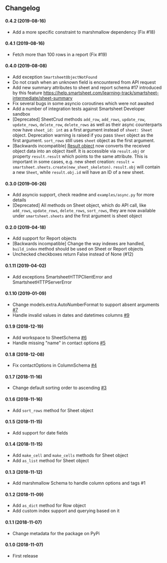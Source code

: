 ## Changelog
#### 0.4.2 (2019-08-16)
* Add a more specific constraint to marshmallow dependency (Fix #18)
#### 0.4.1 (2019-08-16)
* Fetch more than 100 rows in a report (Fix #19)
#### 0.4.0 (2019-08-08)
* Add exception `SmartsheetObjectNotFound`
* Do not crash when an unknown field is encountered from API request
* Add new summary attributes to sheet and report schema #17 introduced by this feature <https://help.smartsheet.com/learning-track/smartsheet-intermediate/sheet-summary>
* Fix several bugs in some asyncio coroutines which were not awaited
* Add a number of integration tests against Smartsheet Developer sandbox
* [Deprecated] SheetCrud methods `add_row`, `add_rows`, `update_row`, `update_rows`, `delete_row`, `delete_rows` as well as their async counterparts now have `sheet_id: int` as a first argument instead of `sheet: Sheet` object. Deprecation warning is raised if you pass `Sheet` object as the first argument. `sort_rows` still uses `sheet` object as the first argument. 
* [Backwards incompatible] [Result object](https://smartsheet-platform.github.io/api-docs/#result-object) now converts the received object data into an object itself. It is accessible via `result.obj` or property `result.result` which points to the same attribute. This is important in some cases, e.g. new sheet creation: `result = smartsheet.sheets.create(new_sheet_skeleton)`. `result.obj` will contain a new `Sheet`, while `result.obj.id` will have an ID of a new sheet.
#### 0.3.0 (2019-06-26)
* Add asyncio support, check readme and `examples/async.py` for more details
* \[Deprecated\] All methods on Sheet object, which do API call, like `add_rows`, `update_rows`, `delete_rows`, `sort_rows`, they are now available under `smartsheet.sheets` and the first argument is sheet object
#### 0.2.0 (2019-04-18)
* Add support for Report objects
* \[Backwards incompatible\] Change the way indexes are handled, `build_index` method should be used on Sheet or Report objects
* Unchecked checkboxes return False instead of None (#12)
#### 0.1.11 (2019-04-02)
* Add exceptions SmartsheetHTTPClientError and SmartsheetHTTPServerError
#### 0.1.10 (2019-01-09)
* Change models.extra.AutoNumberFormat to support absent arguments [#7](https://github.com/dmfigol/simple-smartsheet/issues/7)
* Handle invalid values in dates and datetimes columns [#9](https://github.com/dmfigol/simple-smartsheet/issues/9)
#### 0.1.9 (2018-12-19)
* Add workspace to SheetSchema [#6](https://github.com/dmfigol/simple-smartsheet/issues/6)
* Handle missing "name" in contact options [#5](https://github.com/dmfigol/simple-smartsheet/issues/5)
#### 0.1.8 (2018-12-08)
* Fix contactOptions in ColumnSchema [#4](https://github.com/dmfigol/simple-smartsheet/issues/4)
#### 0.1.7 (2018-11-16)
* Change default sorting order to ascending [#3](https://github.com/dmfigol/simple-smartsheet/issues/3)
#### 0.1.6 (2018-11-16)
* Add `sort_rows` method for Sheet object
#### 0.1.5 (2018-11-15)
* Add support for date fields
#### 0.1.4 (2018-11-15)
* Add `make_cell` and `make_cells` methods for Sheet object
* Add `as_list` method for Sheet object
#### 0.1.3 (2018-11-12)
* Add marshmallow Schema to handle column options and tags #1
#### 0.1.2 (2018-11-09)
* Add `as_dict` method for Row object
* Add custom index support and querying based on it
#### 0.1.1 (2018-11-07)
* Change metadata for the package on PyPi
#### 0.1.0 (2018-11-07)
* First release

